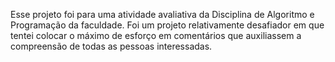 Esse projeto foi para uma atividade avaliativa da Disciplina de Algoritmo e Programação da faculdade. Foi um projeto relativamente desafiador em que tentei colocar o máximo de esforço em comentários que auxiliassem a compreensão de todas as pessoas interessadas. 
